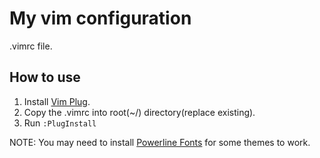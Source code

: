 # My vim configuration
.vimrc file.
## How to use

1) Install [Vim Plug](https://github.com/junegunn/vim-plug).
2) Copy the .vimrc into root(~/) directory(replace existing).
3) Run `:PlugInstall`

NOTE: You may need to install [Powerline Fonts](https://github.com/powerline/fonts) for some themes to work.
